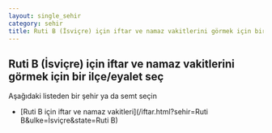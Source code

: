 ```yaml
---
layout: single_sehir
category: sehir
title: Ruti B (İsviçre) için iftar ve namaz vakitlerini görmek için bir ilçe/eyalet seç
---
```



## Ruti B (İsviçre) için iftar ve namaz vakitlerini görmek için bir ilçe/eyalet seç

Aşağıdaki listeden bir şehir ya da semt seçin


* [Ruti B için iftar ve namaz vakitleri](/iftar.html?sehir=Ruti B&ulke=İsviçre&state=Ruti B)
